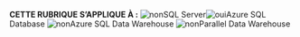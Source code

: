 <Token>**CETTE RUBRIQUE S’APPLIQUE À :** ![non](media/no.png)SQL Server![oui](media/yes.png)Azure SQL Database ![non](media/no.png)Azure SQL Data Warehouse ![non](media/no.png)Parallel Data Warehouse </Token>

